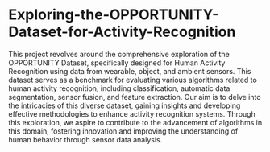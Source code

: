 # Exploring-the-OPPORTUNITY-Dataset-for-Activity-Recognition
This project revolves around the comprehensive exploration of the OPPORTUNITY Dataset, specifically designed for Human Activity Recognition using data from wearable, object, and ambient sensors. This dataset serves as a benchmark for evaluating various algorithms related to human activity recognition, including classification, automatic data segmentation, sensor fusion, and feature extraction. Our aim is to delve into the intricacies of this diverse dataset, gaining insights and developing effective methodologies to enhance activity recognition systems. Through this exploration, we aspire to contribute to the advancement of algorithms in this domain, fostering innovation and improving the understanding of human behavior through sensor data analysis.
